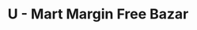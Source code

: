 ---
title: "U - Mart Margin Free Bazar"
url: /thiruvanathapuram/u-mart-margin-free-bazar/
shop: Supermarkt
---